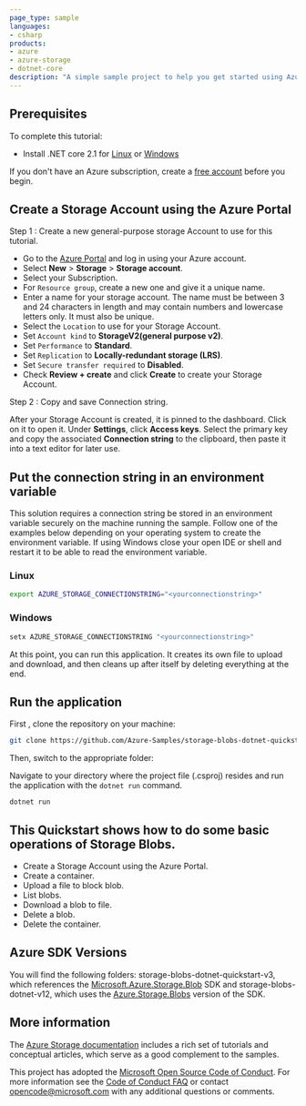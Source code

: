 ```yaml
---
page_type: sample
languages:
- csharp
products:
- azure
- azure-storage
- dotnet-core
description: "A simple sample project to help you get started using Azure Storage with .NET Core and C# as the development language."
---
```


## Prerequisites

To complete this tutorial:

* Install .NET core 2.1 for [Linux](https://dotnet.microsoft.com/download/dotnet-core/2.1) or [Windows](https://dotnet.microsoft.com/download/dotnet-core/2.1)

If you don't have an Azure subscription, create a [free account](https://azure.microsoft.com/free/?WT.mc_id=A261C142F) before you begin.

## Create a Storage Account using the Azure Portal

Step 1 : Create a new general-purpose storage Account to use for this tutorial. 
 
*  Go to the [Azure Portal](https://portal.azure.com) and log in using your Azure account. 
*  Select **New** > **Storage** > **Storage account**. 
*  Select your Subscription. 
*  For `Resource group`, create a new one and give it a unique name. 
*  Enter a name for your storage account. The name must be between 3 and 24 characters in length and may contain numbers and lowercase letters only. It must also be unique.
*  Select the `Location` to use for your Storage Account.
*  Set `Account kind` to **StorageV2(general purpose v2)**.
*  Set `Performance` to **Standard**. 
*  Set `Replication` to **Locally-redundant storage (LRS)**.
*  Set `Secure transfer required` to **Disabled**.
*  Check **Review + create** and click **Create** to create your Storage Account. 
 
Step 2 : Copy and save Connection string.

After your Storage Account is created, it is pinned to the dashboard. Click on it to open it. Under **Settings**, click **Access keys**. Select the primary key and copy the associated **Connection string** to the clipboard, then paste it into a text editor for later use.

## Put the connection string in an environment variable

This solution requires a connection string be stored in an environment variable securely on the machine running the sample. Follow one of the examples below depending on your operating system to create the environment variable. If using Windows close your open IDE or shell and restart it to be able to read the environment variable.

### Linux

```bash
export AZURE_STORAGE_CONNECTIONSTRING="<yourconnectionstring>"
```

### Windows

```cmd
setx AZURE_STORAGE_CONNECTIONSTRING "<yourconnectionstring>"
```

At this point, you can run this application. It creates its own file to upload and download, and then cleans up after itself by deleting everything at the end.

## Run the application
First , clone the repository on your machine:

```bash
git clone https://github.com/Azure-Samples/storage-blobs-dotnet-quickstart.git
```

Then, switch to the appropriate folder:

Navigate to your directory where the project file (.csproj) resides and run the application with the `dotnet run` command.

```console
dotnet run
```

## This Quickstart shows how to do some basic operations of Storage Blobs.
- Create a Storage Account using the Azure Portal.
- Create a container.
- Upload a file to block blob.
- List blobs.
- Download a blob to file.
- Delete a blob.
- Delete the container.

## Azure SDK Versions
You will find the following folders: storage-blobs-dotnet-quickstart-v3, which references the [Microsoft.Azure.Storage.Blob](https://www.nuget.org/packages/Microsoft.Azure.Storage.Blob/) SDK and storage-blobs-dotnet-v12, which uses the [Azure.Storage.Blobs](https://www.nuget.org/packages/Azure.Storage.Blobs/) version of the SDK.

## More information

The [Azure Storage documentation](https://docs.microsoft.com/azure/storage/) includes a rich set of tutorials and conceptual articles, which serve as a good complement to the samples.

This project has adopted the [Microsoft Open Source Code of Conduct](https://opensource.microsoft.com/codeofconduct/).
For more information see the [Code of Conduct FAQ](https://opensource.microsoft.com/codeofconduct/faq/) or
contact [opencode@microsoft.com](mailto:opencode@microsoft.com) with any additional questions or comments.
